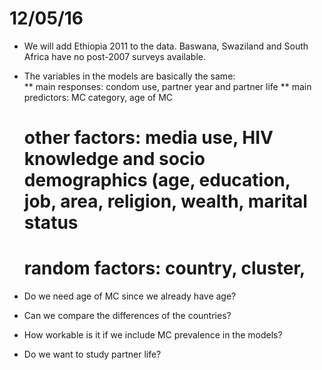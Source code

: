 12/05/16
========

* We will add Ethiopia 2011 to the data.  Baswana, Swaziland and South Africa have no post-2007 surveys available.
* The variables in the models are basically the same:  
  ** main responses:  condom use, partner year and partner life
  ** main predictors: MC category, age of MC

  # other factors:  media use, HIV knowledge and socio demographics (age, education, job, area, religion, wealth, marital status

  # random factors:  country, cluster, 

* Do we need age of MC since we already have age?

* Can we compare the differences of the countries?  

* How workable is it if we include MC prevalence in the models?

* Do we want to study partner life?

